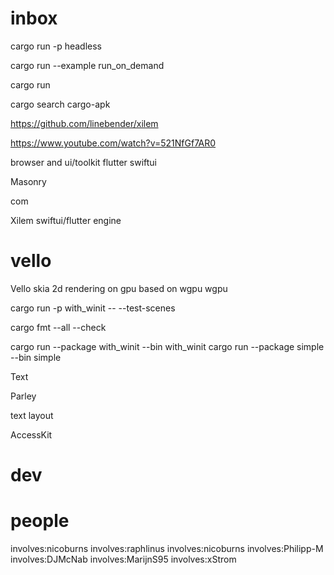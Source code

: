 # inbox

cargo run -p headless

cargo run --example run_on_demand

cargo run

cargo search cargo-apk

https://github.com/linebender/xilem

https://www.youtube.com/watch?v=521NfGf7AR0

browser and ui/toolkit flutter swiftui

Masonry

com

Xilem
swiftui/flutter engine

# vello

Vello
skia 
2d rendering on gpu based on wgpu
wgpu

cargo run -p with_winit -- --test-scenes

cargo fmt --all --check

cargo run --package with_winit --bin with_winit
cargo run --package simple --bin simple


Text

Parley

text layout

AccessKit

# dev



# people

involves:nicoburns
involves:raphlinus
involves:nicoburns
involves:Philipp-M
involves:DJMcNab
involves:MarijnS95
involves:xStrom





